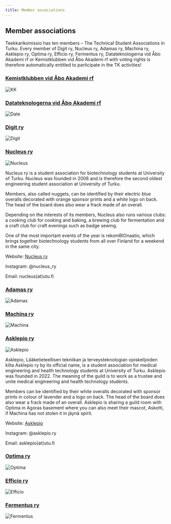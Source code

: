 ```yaml
---
title: Member associations
---
```

## Member associations

Teekkarikomissio has ten members – The Technical Student Associations in Turku. Every member of Digit ry, Nucleus ry, Adamas ry, Machina ry, Asklepio ry, Optima ry, Efficio ry, Fermentus ry, Datateknologerna vid Åbo Akademi rf or Kemistklubben vid Åbo Akademi rf with voting rights is therefore automatically entitled to participate in the TK activities!

### **[Kemistklubben vid Åbo Akademi rf](https://kemistklubben.org/)**

![KK](/logos/logo-kk.png)

### **[Datateknologerna vid Åbo Akademi rf](https://datateknologerna.org/)**
![Date](/logos/logo-date.png)

### **[Digit ry](https://digit.fi/)**
![Digit](/logos/logo-digit.png)

### **[Nucleus ry](https://nucleus.fi/)**
![Nucleus](/logos/logo-nucleus.png)

Nucleus ry is a student association for biotechnology students at University of Turku. Nucleus was founded in 2008 and is therefore the second oldest engineering student association at University of Turku.

Members, also called nuggets, can be identified by their electric blue overalls decorated with orange sponsor prints and a white logo on back. The head of the board does also wear a frack made of an overall.

Depending on the interests of its members, Nucleus also runs various clubs: a cooking club for cooking and baking, a brewing club for fermentation and a craft club for craft evenings such as badge sewing.

One of the most important events of the year is rekomBIOnaatio, which brings together biotechnology students from all over Finland for a weekend in the same city.

Website: [Nucleus ry](https://nucleus.fi/)

Instagram: @nucleus_ry

Email: nucleus(at)utu.fi

### **[Adamas ry](https://adamas.fi/)**
![Adamas](/logos/logo-adamas.png)

### **[Machina ry](https://machina.fi/)**
![Machina](/logos/logo-machina.png)

### **[Asklepio ry](https://asklepio.fi/)**
![Asklepio](/logos/logo-asklepio-1-.png)

Asklepio, Lääketieteellisen tekniikan ja terveysteknologian opiskelijoiden kilta Asklepio ry by its official name, is a student association for medical engineering and health technology students at University of Turku. Asklepio was founded in 2022. The meaning of the guild is to work as a trustee and unite medical engineering and health technology students.

Members can be identified by their white overalls decorated with sponsor prints in colour of lavender and a logo on back. The head of the board does also wear a frack made of an overall. Asklepio is sharing a guild room with Optima in Agoras basement where you can also meet their mascot, Askotti, if Machina has not stolen it in jäynä spirit.

Website: [Asklepio](https://www.asklepio.fi/)

Instagram: @asklepio.ry

Email: asklepio(at)utu.fi 

### **[Optima ry](https://optimary.fi/)**
![Optima](/logos/logo-optima.jpg)

### **[Efficio ry](https://https://www.instagram.com/efficio.ry//)**
![Efficio](/logos/efficion-logo-bw.png)

### **[Fermentus ry](https://www.instagram.com/fermentus.ry/)**
![Fermentus](/logos/logo-fermentus.png)
